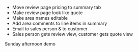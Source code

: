 - Move review page pricing to summary tab
- Make review page look like quote
- Make area names editable
- Add area comments to line items in summary
- Email to sales person & to customer
- Sales person gets review view, customer gets quote view

Sunday afternoon demo
